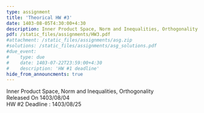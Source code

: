 ```yaml
---
type: assignment
title: 'Theorical HW #3'
date: 1403-08-05T4:30:00+4:30
description: Inner Product Space, Norm and Inequalities, Orthogonality
pdf: /static_files/assignments/HW3.pdf
#attachment: /static_files/assignments/asg.zip
#solutions: /static_files/assignments/asg_solutions.pdf
#due_event: 
#    type: due
#    date: 1403-07-22T23:59:00+4:30
#    description: 'HW #1 deadline'
hide_from_announcments: true
---
```

Inner Product Space, Norm and Inequalities, Orthogonality<br>
Released On 1403/08/04<br>
HW #2 Deadline : 1403/08/25
